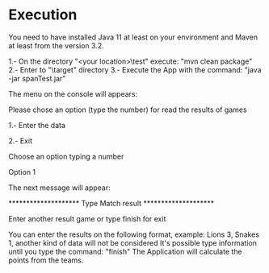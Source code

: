 # Execution
You need to have installed Java 11 at least on your environment and Maven at least from the version 3.2.

1.- On the directory "\<your location>\test\"  execute: "mvn clean package"
2.- Enter to "\target" directory 
3.- Execute the App with the command: "java -jar spanTest.jar"

The menu on the console will appears:

Please chose an option (type the number) for read the results of games
 
 1.- Enter the data
 
 2.- Exit
 
Choose an option typing a number

Option 1

The next message will appear:

 ******************** Type Match result ********************
 
 Enter another result game or type finish for exit
 
 You can enter the results on the following format, example: Lions 3, Snakes 1, another kind of data will not be considered
 It's possible type information until you type the command: "finish"
 The Application will calculate the points from the teams.
